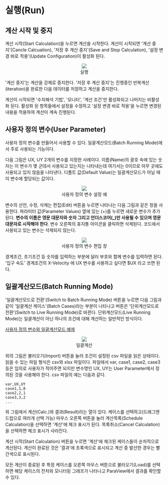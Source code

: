 # 실행(Run)

## 계산 시작 및 중지

계산 시작(Start Calculation)을 누르면 계산을 시작한다. 계산이 시작되면 '계산 중지'(Cancle Calcuation), '저장 후 계산 중지'(Save and Stop Calculation), '설정 변경 바로 적용'(Update Configuration)이 활성화 된다.

<center><img src="https://github.com/nextfoam/baram-pages/raw/main/screenshots/pic/run.png"><br>실행</center>

'계산 중지'는 계산을 강제로 중지한다. '저장 후 계산 중지'는 진행중인 반복계산(iteration)을 완료한 다음 데이터를 저장하고 계산을 중지한다.

계산이 시작되면 '수치해석 기법', '모니터', '계산 조건'만 활성화되고 나머지는 비활성화 된다. 활성화 된 항목들에서 설정을 수정하고 '설정 변경 바로 적용'을 누르면 변경된 내용을 적용하여 계산이 계속 진행된다.

## 사용자 정의 변수(User Parameter)

사용자 정의 변수를 만들어서 사용할 수 있다. 일괄계산모드(Batch Running Mode)에서 주로 사용되는 기능이다.

다음 그림은 UX, UY 2개의 변수를 지정한 사례이다. 이름(Name)의 괄호 속에 있는 숫자는 이 변수가 몇 군데서 사용되고 있는지는 나타내는데 여기서는 0이므로 아무 곳에도 사용되고 있지 않음을 나타낸다. 디폴트 값(Default Value)는 일괄계산모드가 아닐 때 이 변수에 할당되는 값이다.

<center><img src="https://github.com/nextfoam/baram-pages/raw/main/screenshots/pic/userParameter0.png"><br>사용자 정의 변수 설정 예</center>

변수의 선언, 수정, 삭제는 편집(Edit) 버튼을 누르면 나타나는 다음 그림과 같은 창을 사용한다. 파라미터 값(Parameter Values) 옆에 있는 (+)를 누르면 새로운 변수가 추가된다. **변수의 이름은 영문 대문자와 숫자 그리고 언더스코어(\_)만 사용될 수 있으며 영문 대문자로 시작해야 한다**. 변수 오른쪽의 휴지통 아이콘을 클릭하면 삭제된다. 코드에서 사용되고 있는 변수는 삭제되지 않는다.

<center><img src="https://github.com/nextfoam/baram-pages/raw/main/screenshots/pic/userParameter.png"><br>사용자 정의 변수 편집 창</center>

경계조건, 초기조건 등 숫자를 입력하는 부분에 달러 부호와 함께 변수를 입력하면 된다. '입구 속도' 경계조건의 X-Velocity 에 UX 변수를 사용하고 싶다면 \$UX 라고 쓰면 된다.

## 일괄계산모드(Batch Running Mode)

'일괄계산모드로 전환'(Switch to Batch Running Mode) 버튼을 누르면 다음 그림과 같이 '일괄계산 케이스'(Batch Cases)라는 부분이 나타나고 버튼은 '단위계산모드로 전환'(Switch to Live Running Mode)로 바뀐다. 단위계산모드(Live Running Mode)는 일괄계산이 아닌 하나의 조건에 대해 계산하는 일반적인 방식이다.

[사용자 정의 변수와 일괄계산모드 예제](https://baramcfd.org/flow_tutorial/batchRun.ko/#rae2822)

<center><img src="https://github.com/nextfoam/baram-pages/raw/main/screenshots/pic/batchCases.png"><br>일괄계산</center>

위의 그림은 불러오기(Import) 버튼을 눌러 조건이 설정된 csv 파일을 읽은 상태이다. 읽을 수 있는 파일 형식은 csv와 xlsx 파일이다. 파일에서 var, case1, case2, case3 등은 임의로 사용자가 적어주면 되지만 변수명인 UX, UY는 User Parameter에서 정의된 것을 사용해야 한다. csv 파일의 예는 다음과 같다.

```
var,UX,UY
case1,1,0
case2,2,1
case3,3,2
...
```

위 그림에서 계산(Calc.)와 결과(Result)라는 열이 있다. 케이스를 선택하고(드래그앤드랍으로 여러개 선택 가능) 마우스 오른쪽 버튼을 눌러 계산목록(Schedule Calculation)을 선택하면 '계산'에 체크 표시가 된다. 목록취소(Cancel Calculation)을 선택하면 체크 표시가 사라진다.

계산 시작(Start Calculation) 버튼을 누르면 '계산'에 체크된 케이스들이 순차적으로 계산된다. 계산이 완료된 것은 '결과'에 초록색으로 표시되고 계산 중 발산한 경우는 빨간색으로 표시된다.

모든 계산이 종료된 후 특정 케이스를 오른쪽 마우스 버튼으로 불러오기(Load)를 선택하면 해당 케이스의 잔차와 모니터링 그래프가 나타나고 ParaView에서 결과를 확인할 수 있다.


